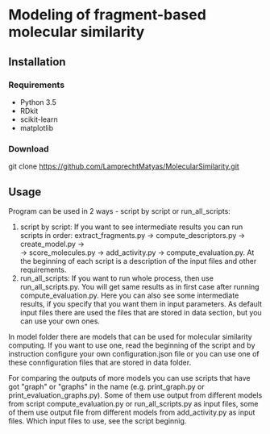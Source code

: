 # Modeling of fragment-based molecular similarity
## Installation
### Requirements
* Python 3.5
* RDkit
* scikit-learn
* matplotlib

### Download
git clone https://github.com/LamprechtMatyas/MolecularSimilarity.git

## Usage
Program can be used in 2 ways - script by script or run_all_scripts:
1) script by script: If you want to see intermediate results you can run scripts in order:
    extract_fragments.py -> compute_descriptors.py -> create_model.py ->   
    -> score_molecules.py -> add_activity.py -> compute_evaluation.py. 
    At the beginning of each script is a description of the input files and other requirements.
2) run_all_scripts: If you want to run whole process, then use run_all_scripts.py.
    You will get same results as in first case after running compute_evaluation.py.
    Here you can also see some intermediate results, if you specify that you want them
    in input parameters.
    As default input files there are used the files that are stored in data section,
    but you can use your own ones.
      
In model folder there are models that can be used for molecular similarity computing.
If you want to use one, read the beginning of the script and by instruction configure
your own configuration.json file or you can use one of these connfiguration files
that are stored in data folder.

For comparing the outputs of more models you can use scripts that have got "graph"
or "graphs" in the name (e.g. print_graph.py or print_evaluation_graphs.py).
Some of them use output from different models from script compute_evaluation.py
or run_all_scripts.py as input files, some of them use output file from different
models from add_activity.py as input files. Which input files to use, see the script beginnig.
